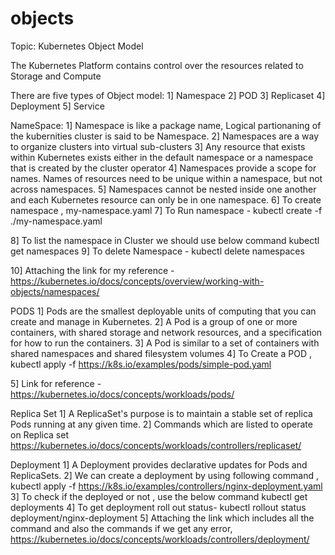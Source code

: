 # objects
Topic: Kubernetes Object Model

The Kubernetes Platform contains control over the resources related to Storage and Compute

There are five types of Object model:
1] Namespace
2] POD
3] Replicaset
4] Deployment
5] Service

NameSpace:
   1]  Namespace is like a package name, Logical partionaning of the kubernities cluster is said to be Namespace.
2] Namespaces are a way to organize clusters into virtual sub-clusters
3] Any resource that exists within Kubernetes exists either in the default namespace or a namespace that is created by the cluster operator
4] Namespaces provide a scope for names. Names of resources need to be unique within a namespace, but not across namespaces.
5] Namespaces cannot be nested inside one another and each Kubernetes resource can only be in one namespace.
6] To create namespace ,  my-namespace.yaml
7] To Run namespace - kubectl create -f ./my-namespace.yaml

8] To list the namespace in Cluster we should use below command 
         kubectl get namespaces
9] To delete Namespace - kubectl delete namespaces <insert-some-namespace-name>

10] Attaching the link for my reference - https://kubernetes.io/docs/concepts/overview/working-with-objects/namespaces/

PODS
1] Pods are the smallest deployable units of computing that you can create and manage in Kubernetes.
2] A Pod is a group of one or more containers, with shared storage and network resources, and a specification for how to run the containers.
3] A Pod is similar to a set of containers with shared namespaces and shared filesystem volumes
4] To Create a POD , kubectl apply -f https://k8s.io/examples/pods/simple-pod.yaml

5] Link for reference - https://kubernetes.io/docs/concepts/workloads/pods/

Replica Set
1] A ReplicaSet's purpose is to maintain a stable set of replica Pods running at any given time.
2] Commands which are listed to operate on Replica set
https://kubernetes.io/docs/concepts/workloads/controllers/replicaset/

Deployment
1] A Deployment provides declarative updates for Pods and ReplicaSets.
2] We can create a deployment by using following command , kubectl apply -f https://k8s.io/examples/controllers/nginx-deployment.yaml
3] To check if the deployed or not , use the below command kubectl get deployments
4] To get deployment roll out status- kubectl rollout status deployment/nginx-deployment
5] Attaching the link which includes all the command and also the commands if we get any error,
https://kubernetes.io/docs/concepts/workloads/controllers/deployment/
